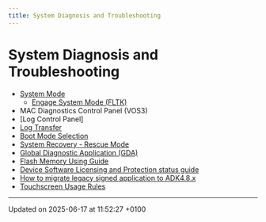 ```yaml
---
title: System Diagnosis and Troubleshooting
---
```


# System Diagnosis and Troubleshooting

- [System Mode](pg_sysmode_overview.md)
  - [Engage System Mode (FLTK)](pg_sysmode_fltk.md)
- MAC Diagnostics Control Panel (VOS3)
- [Log Control Panel]
- [Log Transfer](pg_log_collection.md)
- [Boot Mode Selection](pg_boot_mode_selection.md)
- [System Recovery - Rescue Mode](pg_sys_rescue_mode.md)
- [Global Diagnostic Application (GDA)](pg_gda_users_guide.md)
- [Flash Memory Using Guide](pg_flash_memory_using_guide.md)
- [Device Software Licensing and Protection status guide](pg_slp_using_guide.md)
- [How to migrate legacy signed application to ADK4.8.x](pg_migration_of_legacy_signed_application.md)
- [Touchscreen Usage Rules](pg_touchscreen_tips.md)

---

Updated on 2025-06-17 at 11:52:27 +0100

